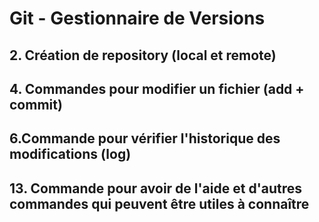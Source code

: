 # Git - Gestionnaire de Versions
## 2. Création de repository (local et remote)



## 4. Commandes pour modifier un fichier (add + commit)
## 6.Commande pour vérifier l'historique des modifications (log)
## 13. Commande pour avoir de l'aide et d'autres commandes qui peuvent être utiles à connaître

